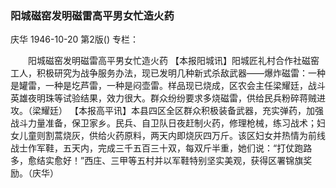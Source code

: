 ### 阳城磁窑发明磁雷高平男女忙造火药
庆华
1946-10-20
第2版()
专栏：

　　阳城磁窑发明磁雷高平男女忙造火药
    【本报阳城讯】阳城匠礼村合作社磁窑工人，积极研究为战争服务办法，现已发明几种新式杀敌武器——爆炸磁雷：一种是罐雷，一种是圪芦雷，一种是闷壶雷。样品现已烧成，区农会主任梁耀廷，战斗英雄夜明珠等试验结果，效力很大。群众纷纷要求多烧磁雷，供给民兵粉碎蒋贼进攻。（梁耀廷）
    【本报高平讯】本县四区全区群众积极装备武器，充实弹药，加强战斗力量准备，保卫家乡。民兵、自卫队日夜赶制火药，修理枪械，练习战术；妇女儿童则割蒿烧灰，供给火药原料，两天内即烧灰四万斤。该区妇女并热情为前线战士作军鞋，五天内，完成三千五百三十双，每双斤半重，她们说：“打仗跑路多，愈结实愈好！”西庄、三甲等五村并以军鞋特别坚实美观，获得区署锦旗奖励。（庆华）

